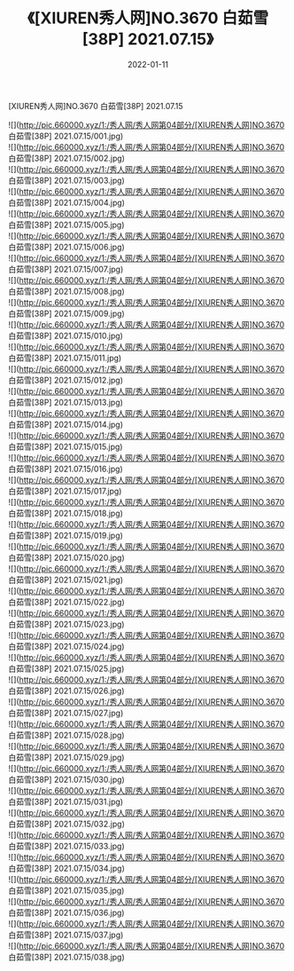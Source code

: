 ﻿---
layout: post
title:  《[XIUREN秀人网]NO.3670 白茹雪[38P] 2021.07.15》
date:   2022-01-11
img: http://pic.660000.xyz/1:/秀人网/秀人网第04部分/[XIUREN秀人网]NO.3670 白茹雪[38P] 2021.07.15/000.jpg
categories: [美女, 清纯, 唯美]
---

[XIUREN秀人网]NO.3670 白茹雪[38P] 2021.07.15

 ![](http://pic.660000.xyz/1:/秀人网/秀人网第04部分/[XIUREN秀人网]NO.3670 白茹雪[38P] 2021.07.15/001.jpg) <br>![](http://pic.660000.xyz/1:/秀人网/秀人网第04部分/[XIUREN秀人网]NO.3670 白茹雪[38P] 2021.07.15/002.jpg) <br>![](http://pic.660000.xyz/1:/秀人网/秀人网第04部分/[XIUREN秀人网]NO.3670 白茹雪[38P] 2021.07.15/003.jpg) <br>![](http://pic.660000.xyz/1:/秀人网/秀人网第04部分/[XIUREN秀人网]NO.3670 白茹雪[38P] 2021.07.15/004.jpg) <br>![](http://pic.660000.xyz/1:/秀人网/秀人网第04部分/[XIUREN秀人网]NO.3670 白茹雪[38P] 2021.07.15/005.jpg) <br>![](http://pic.660000.xyz/1:/秀人网/秀人网第04部分/[XIUREN秀人网]NO.3670 白茹雪[38P] 2021.07.15/006.jpg) <br>![](http://pic.660000.xyz/1:/秀人网/秀人网第04部分/[XIUREN秀人网]NO.3670 白茹雪[38P] 2021.07.15/007.jpg) <br>![](http://pic.660000.xyz/1:/秀人网/秀人网第04部分/[XIUREN秀人网]NO.3670 白茹雪[38P] 2021.07.15/008.jpg) <br>![](http://pic.660000.xyz/1:/秀人网/秀人网第04部分/[XIUREN秀人网]NO.3670 白茹雪[38P] 2021.07.15/009.jpg) <br>![](http://pic.660000.xyz/1:/秀人网/秀人网第04部分/[XIUREN秀人网]NO.3670 白茹雪[38P] 2021.07.15/010.jpg) <br>![](http://pic.660000.xyz/1:/秀人网/秀人网第04部分/[XIUREN秀人网]NO.3670 白茹雪[38P] 2021.07.15/011.jpg) <br>![](http://pic.660000.xyz/1:/秀人网/秀人网第04部分/[XIUREN秀人网]NO.3670 白茹雪[38P] 2021.07.15/012.jpg) <br>![](http://pic.660000.xyz/1:/秀人网/秀人网第04部分/[XIUREN秀人网]NO.3670 白茹雪[38P] 2021.07.15/013.jpg) <br>![](http://pic.660000.xyz/1:/秀人网/秀人网第04部分/[XIUREN秀人网]NO.3670 白茹雪[38P] 2021.07.15/014.jpg) <br>![](http://pic.660000.xyz/1:/秀人网/秀人网第04部分/[XIUREN秀人网]NO.3670 白茹雪[38P] 2021.07.15/015.jpg) <br>![](http://pic.660000.xyz/1:/秀人网/秀人网第04部分/[XIUREN秀人网]NO.3670 白茹雪[38P] 2021.07.15/016.jpg) <br>![](http://pic.660000.xyz/1:/秀人网/秀人网第04部分/[XIUREN秀人网]NO.3670 白茹雪[38P] 2021.07.15/017.jpg) <br>![](http://pic.660000.xyz/1:/秀人网/秀人网第04部分/[XIUREN秀人网]NO.3670 白茹雪[38P] 2021.07.15/018.jpg) <br>![](http://pic.660000.xyz/1:/秀人网/秀人网第04部分/[XIUREN秀人网]NO.3670 白茹雪[38P] 2021.07.15/019.jpg) <br>![](http://pic.660000.xyz/1:/秀人网/秀人网第04部分/[XIUREN秀人网]NO.3670 白茹雪[38P] 2021.07.15/020.jpg) <br>![](http://pic.660000.xyz/1:/秀人网/秀人网第04部分/[XIUREN秀人网]NO.3670 白茹雪[38P] 2021.07.15/021.jpg) <br>![](http://pic.660000.xyz/1:/秀人网/秀人网第04部分/[XIUREN秀人网]NO.3670 白茹雪[38P] 2021.07.15/022.jpg) <br>![](http://pic.660000.xyz/1:/秀人网/秀人网第04部分/[XIUREN秀人网]NO.3670 白茹雪[38P] 2021.07.15/023.jpg) <br>![](http://pic.660000.xyz/1:/秀人网/秀人网第04部分/[XIUREN秀人网]NO.3670 白茹雪[38P] 2021.07.15/024.jpg) <br>![](http://pic.660000.xyz/1:/秀人网/秀人网第04部分/[XIUREN秀人网]NO.3670 白茹雪[38P] 2021.07.15/025.jpg) <br>![](http://pic.660000.xyz/1:/秀人网/秀人网第04部分/[XIUREN秀人网]NO.3670 白茹雪[38P] 2021.07.15/026.jpg) <br>![](http://pic.660000.xyz/1:/秀人网/秀人网第04部分/[XIUREN秀人网]NO.3670 白茹雪[38P] 2021.07.15/027.jpg) <br>![](http://pic.660000.xyz/1:/秀人网/秀人网第04部分/[XIUREN秀人网]NO.3670 白茹雪[38P] 2021.07.15/028.jpg) <br>![](http://pic.660000.xyz/1:/秀人网/秀人网第04部分/[XIUREN秀人网]NO.3670 白茹雪[38P] 2021.07.15/029.jpg) <br>![](http://pic.660000.xyz/1:/秀人网/秀人网第04部分/[XIUREN秀人网]NO.3670 白茹雪[38P] 2021.07.15/030.jpg) <br>![](http://pic.660000.xyz/1:/秀人网/秀人网第04部分/[XIUREN秀人网]NO.3670 白茹雪[38P] 2021.07.15/031.jpg) <br>![](http://pic.660000.xyz/1:/秀人网/秀人网第04部分/[XIUREN秀人网]NO.3670 白茹雪[38P] 2021.07.15/032.jpg) <br>![](http://pic.660000.xyz/1:/秀人网/秀人网第04部分/[XIUREN秀人网]NO.3670 白茹雪[38P] 2021.07.15/033.jpg) <br>![](http://pic.660000.xyz/1:/秀人网/秀人网第04部分/[XIUREN秀人网]NO.3670 白茹雪[38P] 2021.07.15/034.jpg) <br>![](http://pic.660000.xyz/1:/秀人网/秀人网第04部分/[XIUREN秀人网]NO.3670 白茹雪[38P] 2021.07.15/035.jpg) <br>![](http://pic.660000.xyz/1:/秀人网/秀人网第04部分/[XIUREN秀人网]NO.3670 白茹雪[38P] 2021.07.15/036.jpg) <br>![](http://pic.660000.xyz/1:/秀人网/秀人网第04部分/[XIUREN秀人网]NO.3670 白茹雪[38P] 2021.07.15/037.jpg) <br>![](http://pic.660000.xyz/1:/秀人网/秀人网第04部分/[XIUREN秀人网]NO.3670 白茹雪[38P] 2021.07.15/038.jpg) <br>
